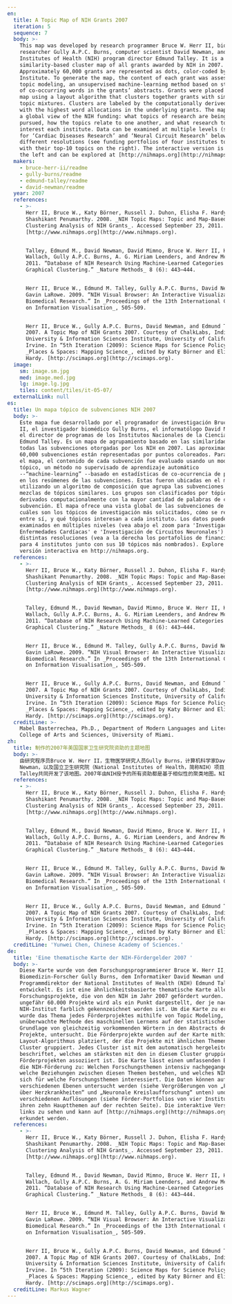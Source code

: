 ```yaml
---
en:
  title: A Topic Map of NIH Grants 2007
  iteration: 5
  sequence: 7
  body: >-
    This map was developed by research programmer Bruce W. Herr II, biomedical
    researcher Gully A.P.C. Burns, computer scientist David Newman, and National
    Institutes of Health (NIH) program director Edmund Talley. It is a
    similarity-based cluster map of all grants awarded by NIH in 2007.
    Approximately 60,000 grants are represented as dots, color-coded by NIH
    Institute. To generate the map, the content of each grant was assessed using
    topic modeling, an unsupervised machine-learning method based on statistics
    of co-occurring words in the grants’ abstracts. Grants were placed on the
    map using a layout algorithm that clusters together grants with similar
    topic mixtures. Clusters are labeled by the computationally derived topics
    with the highest word allocations in the underlying grants. The map provides
    a global view of the NIH funding: what topics of research are being heavily
    pursued, how the topics relate to one another, and what research topics
    interest each institute. Data can be examined at multiple levels (see zooms
    for ‘Cardiac Diseases Research’ and ‘Neural Circuit Research’ below) and at
    different resolutions (see funding portfolios of four institutes together
    with their top-10 topics on the right). The interactive version is shown on
    the left and can be explored at [http://nihmaps.org](http://nihmaps.org).
  makers:
    - bruce-herr-ii/readme
    - gully-burns/readme
    - edmund-talley/readme
    - david-newman/readme
  year: 2007
  references:
    - >-
      Herr II, Bruce W., Katy Börner, Russell J. Duhon, Elisha F. Hardy, and
      Shashikant Penumarthy. 2008. _NIH Topic Maps: Topic and Map-Based
      Clustering Analysis of NIH Grants_. Accessed September 23, 2011.
      [http://www.nihmaps.org](http://www.nihmaps.org).


      Talley, Edmund M., David Newman, David Mimno, Bruce W. Herr II, Hanna M.
      Wallach, Gully A.P.C. Burns, A. G. Miriam Leenders, and Andrew McCallum.
      2011. “Database of NIH Research Using Machine-Learned Categories and
      Graphical Clustering.” _Nature Methods_ 8 (6): 443–444.


      Herr II, Bruce W., Edmund M. Talley, Gully A.P.C. Burns, David Newman, and
      Gavin LaRowe. 2009. “NIH Visual Browser: An Interactive Visualization of
      Biomedical Research.” In _Proceedings of the 13th International Conference
      on Information Visualisation_, 505-509.


      Herr II, Bruce W., Gully A.P.C. Burns, David Newman, and Edmund Talley.
      2007. A Topic Map of NIH Grants 2007. Courtesy of ChalkLabs, Indiana
      University & Information Sciences Institute, University of California,
      Irvine. In “5th Iteration (2009): Science Maps for Science Policy-Makers,”
      _Places & Spaces: Mapping Science_, edited by Katy Börner and Elisha F.
      Hardy. [http://scimaps.org](http://scimaps.org).
  image:
    sm: image.sm.jpg
    med: image.med.jpg
    lg: image.lg.jpg
    tiles: content/tiles/it-05-07/
  externalLink: null
es:
  title: Un mapa tópico de subvenciones NIH 2007
  body: >-
    Este mapa fue desarrollado por el programador de investigación Bruce W. Herr
    II, el investigador biomédico Gully Burns, el informatólogo David Newman, y
    el director de programas de los Institutos Nacionales de la Ciencia (NIH)
    Edmund Talley. Es un mapa de agrupamiento basado en las similaridades de
    todas las subvenciones otorgadas por los NIH en 2007. Las aproximadamente
    60,000 subvenciones están representadas por puntos coloreados. Para generar
    el mapa, el contenido de cada subvención fue evaluado usando un modelo
    tópico, un método no supervisado de aprendizaje automático
    --“machine-learning” --basado en estadísticas de co-ocurrencia de palabras
    en los resúmenes de las subvenciones. Estas fueron ubicadas en el mapa
    utilizando un algoritmo de composición que agrupa las subvenciones junto a
    mezclas de tópicos similares. Los grupos son clasificados por tópicos,
    derivados computacionalmente con la mayor cantidad de palabras de cada
    subvención. El mapa ofrece una vista global de las subvenciones de los NIH:
    cuáles son los tópicos de investigación más solicitados, cómo se relacionan
    entre sí, y qué tópicos interesan a cada instituto. Los datos pueden ser
    examinados en múltiples niveles (vea abajo el zoom para 'Investigación de
    Enfermedades Cardíacas' e 'Investigación de Circuitos Neuronales') y a
    distintas resoluciones (vea a la derecha los portafolios de financiamiento
    para 4 institutos junto con sus 10 tópicos más nombrados). Explore la
    versión interactiva en http://nihmaps.org.
  references:
    - >-
      Herr II, Bruce W., Katy Börner, Russell J. Duhon, Elisha F. Hardy, and
      Shashikant Penumarthy. 2008. _NIH Topic Maps: Topic and Map-Based
      Clustering Analysis of NIH Grants_. Accessed September 23, 2011.
      [http://www.nihmaps.org](http://www.nihmaps.org).


      Talley, Edmund M., David Newman, David Mimno, Bruce W. Herr II, Hanna M.
      Wallach, Gully A.P.C. Burns, A. G. Miriam Leenders, and Andrew McCallum.
      2011. “Database of NIH Research Using Machine-Learned Categories and
      Graphical Clustering.” _Nature Methods_ 8 (6): 443–444.


      Herr II, Bruce W., Edmund M. Talley, Gully A.P.C. Burns, David Newman, and
      Gavin LaRowe. 2009. “NIH Visual Browser: An Interactive Visualization of
      Biomedical Research.” In _Proceedings of the 13th International Conference
      on Information Visualisation_, 505-509.


      Herr II, Bruce W., Gully A.P.C. Burns, David Newman, and Edmund Talley.
      2007. A Topic Map of NIH Grants 2007. Courtesy of ChalkLabs, Indiana
      University & Information Sciences Institute, University of California,
      Irvine. In “5th Iteration (2009): Science Maps for Science Policy-Makers,”
      _Places & Spaces: Mapping Science_, edited by Katy Börner and Elisha F.
      Hardy. [http://scimaps.org](http://scimaps.org).
  creditLine: >-
    Mabel Basterrechea, Ph.D., Department of Modern Languages and Literatures,
    College of Arts and Sciences, University of Miami.
zh:
  title: 制作的2007年美国国家卫生研究院资助的主题地图
  body: >-
    由研究程序员Bruce W. Herr II，生物医学研究人员Gully Burns，计算机科学家David
    Newman，以及国立卫生研究院（National Institutes of Health，简称NIH）项目主任Edmund
    Talley共同开发了该地图。2007年由NIH授予的所有资助都是基于相似性的聚类地图。NIH研究所用点和颜色编码表示了大约有60,000项资助。为了制作该地图，利用主题模型、基于对资助摘要进行共词统计的一个自动的机器学习方法来评估每个资助的内容。地图上所显示的资助采用了一种利用相似主题混合资助聚类的布局算法。各簇通过可计算的潜在的资助中最高频词的分配的派生主题表示了标签。该地图提供了NIH资助的一个全局观点：重点追踪的研究主题是什么，主题之间是如何相互联系的，以及每个研究所感兴趣的研究主题是什么。数据可以在多层次（见以下“心脏疾病研究”和“神经电路研究”缩放）以及不同分辨率（见右边所示的前10的主题和四个研究所的基金组合）的情况下被检视。左边显示了交互式版本，可以访问http://nihmaps.org。
  references:
    - >-
      Herr II, Bruce W., Katy Börner, Russell J. Duhon, Elisha F. Hardy, and
      Shashikant Penumarthy. 2008. _NIH Topic Maps: Topic and Map-Based
      Clustering Analysis of NIH Grants_. Accessed September 23, 2011.
      [http://www.nihmaps.org](http://www.nihmaps.org).


      Talley, Edmund M., David Newman, David Mimno, Bruce W. Herr II, Hanna M.
      Wallach, Gully A.P.C. Burns, A. G. Miriam Leenders, and Andrew McCallum.
      2011. “Database of NIH Research Using Machine-Learned Categories and
      Graphical Clustering.” _Nature Methods_ 8 (6): 443–444.


      Herr II, Bruce W., Edmund M. Talley, Gully A.P.C. Burns, David Newman, and
      Gavin LaRowe. 2009. “NIH Visual Browser: An Interactive Visualization of
      Biomedical Research.” In _Proceedings of the 13th International Conference
      on Information Visualisation_, 505-509.


      Herr II, Bruce W., Gully A.P.C. Burns, David Newman, and Edmund Talley.
      2007. A Topic Map of NIH Grants 2007. Courtesy of ChalkLabs, Indiana
      University & Information Sciences Institute, University of California,
      Irvine. In “5th Iteration (2009): Science Maps for Science Policy-Makers,”
      _Places & Spaces: Mapping Science_, edited by Katy Börner and Elisha F.
      Hardy. [http://scimaps.org](http://scimaps.org).
  creditLine: 'Yunwei Chen, Chinese Academy of Sciences.'
de:
  title: 'Eine thematische Karte der NIH-Fördergelder 2007 '
  body: >-
    Diese Karte wurde von dem Forschungsprogrammierer Bruce W. Herr II, dem
    Biomedizin-Forscher Gully Burns, dem Informatiker David Newman und dem
    Programmdirektor der National Institutes of Health (NIH) Edmund Talley
    entwickelt. Es ist eine ähnlichkeitsbasierte thematische Karte aller
    Forschungsprojekte, die von den NIH im Jahr 2007 gefördert wurden. Jedes der
    ungefähr 60.000 Projekte wird als ein Punkt dargestellt, der je nach
    NIH-Institut farblich gekennzeichnet worden ist. Um die Karte zu erstellen,
    wurde das Thema jedes Förderprojektes mithilfe von Topic Modeling, eine
    unüberwachte Methode des maschinellen Lernens auf der statistischen
    Grundlage von gleichzeitig vorkommenden Wörtern in den Abstracts der
    Projekte, untersucht. Die Förderprojekte wurden auf der Karte mithilfe eines
    Layout-Algorithmus platziert, der die Projekte mit ähnlichen Themen in
    Cluster gruppiert. Jedes Cluster ist mit dem automatisch hergeleiteten Thema
    beschriftet, welches am stärksten mit den in diesem Cluster gruppierten
    Förderprojekten assoziiert ist. Die Karte lässt einen umfassenden Blick auf
    die NIH-Förderung zu: Welchen Forschungsthemen intensiv nachgegangen wird,
    welche Beziehungen zwischen diesen Themen bestehen, und welches NIH-Institut
    sich für welche Forschungsthemen interessiert. Die Daten können auf
    verschiedenen Ebenen untersucht werden (siehe Vergrößerungen von „Forschung
    über Herzkrankheiten“ und „Neuronale Kreislaufforschung“ unten) und in
    verschiedenen Auflösungen (siehe Förder-Portfolios von vier Instituten mit
    ihren zehn Hauptthemen auf der rechten Seite). Die interaktive Version ist
    links zu sehen und kann auf [http://nihmaps.org](http://nihmaps.org)
    erkundet werden.
  references:
    - >-
      Herr II, Bruce W., Katy Börner, Russell J. Duhon, Elisha F. Hardy, and
      Shashikant Penumarthy. 2008. _NIH Topic Maps: Topic and Map-Based
      Clustering Analysis of NIH Grants_. Accessed September 23, 2011.
      [http://www.nihmaps.org](http://www.nihmaps.org).


      Talley, Edmund M., David Newman, David Mimno, Bruce W. Herr II, Hanna M.
      Wallach, Gully A.P.C. Burns, A. G. Miriam Leenders, and Andrew McCallum.
      2011. “Database of NIH Research Using Machine-Learned Categories and
      Graphical Clustering.” _Nature Methods_ 8 (6): 443–444.


      Herr II, Bruce W., Edmund M. Talley, Gully A.P.C. Burns, David Newman, and
      Gavin LaRowe. 2009. “NIH Visual Browser: An Interactive Visualization of
      Biomedical Research.” In _Proceedings of the 13th International Conference
      on Information Visualisation_, 505-509.


      Herr II, Bruce W., Gully A.P.C. Burns, David Newman, and Edmund Talley.
      2007. A Topic Map of NIH Grants 2007. Courtesy of ChalkLabs, Indiana
      University & Information Sciences Institute, University of California,
      Irvine. In “5th Iteration (2009): Science Maps for Science Policy-Makers,”
      _Places & Spaces: Mapping Science_, edited by Katy Börner and Elisha F.
      Hardy. [http://scimaps.org](http://scimaps.org).
  creditLine: Markus Wagner
---
```

